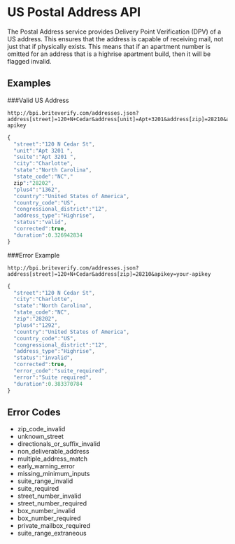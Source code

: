 US Postal Address API
=====================

The Postal Address service provides Delivery Point Verification (DPV) of a US address. This ensures that the address is capable of receiving mail, not just that if physically exists. This means that if an apartment number is omitted for an address that is a highrise apartment build, then it will be flagged invalid.

Examples
--------

###Valid US Address 

```text
http://bpi.briteverify.com/addresses.json?address[street]=120+N+Cedar&address[unit]=Apt+3201&address[zip]=28210&apikey=your-apikey
```

```JavaScript
{
  "street":"120 N Cedar St",
  "unit":"Apt 3201 ",
  "suite":"Apt 3201 ",
  "city":"Charlotte",
  "state":"North Carolina",
  "state_code":"NC","
  zip":"28202",
  "plus4":"1362",
  "country":"United States of America",
  "country_code":"US",
  "congressional_district":"12",
  "address_type":"Highrise",
  "status":"valid",
  "corrected":true,
  "duration":0.326942834
}
```

###Error Example

```text
http://bpi.briteverify.com/addresses.json?address[street]=120+N+Cedar&address[zip]=28210&apikey=your-apikey
```

```JavaScript
{
  "street":"120 N Cedar St",
  "city":"Charlotte",
  "state":"North Carolina",
  "state_code":"NC",
  "zip":"28202",
  "plus4":"1292",
  "country":"United States of America",
  "country_code":"US",
  "congressional_district":"12",
  "address_type":"Highrise",
  "status":"invalid",
  "corrected":true,
  "error_code":"suite_required",
  "error":"Suite required",
  "duration":0.383370784
}
```

Error Codes
-----------

* zip_code_invalid
* unknown_street
* directionals_or_suffix_invalid
* non_deliverable_address
* multiple_address_match
* early_warning_error
* missing_minimum_inputs
* suite_range_invalid
* suite_required
* street_number_invalid
* street_number_required
* box_number_invalid
* box_number_required
* private_mailbox_required
* suite_range_extraneous